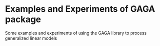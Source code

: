 # Examples and Experiments of GAGA package

Some examples and experiments of using the GAGA library to process generalized linear models
